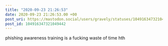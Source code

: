 ```yaml
---
title: "2020-09-23 21:26:53"
date: 2020-09-23 21:26:53.00 +00
post_uri: https://mastodon.social/users/gravely/statuses/104916347321049442
post_id: 104916347321049442
---
```

phishing awareness training is a fucking waste of time hth


